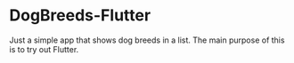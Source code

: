 # DogBreeds-Flutter

Just a simple app that shows dog breeds in a list. The main purpose of this is to try out Flutter.
